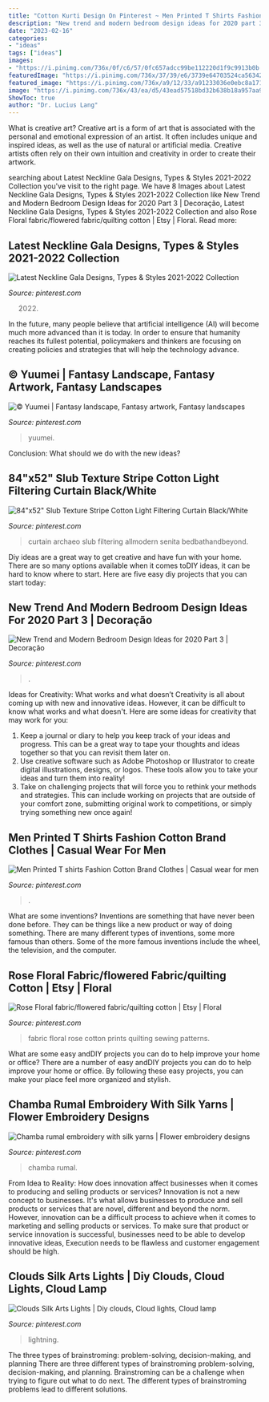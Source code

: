 ```yaml
---
title: "Cotton Kurti Design On Pinterest ~ Men Printed T Shirts Fashion Cotton Brand Clothes"
description: "New trend and modern bedroom design ideas for 2020 part 3"
date: "2023-02-16"
categories:
- "ideas"
tags: ["ideas"]
images:
- "https://i.pinimg.com/736x/0f/c6/57/0fc657adcc99be112220d1f9c9913b0b.jpg"
featuredImage: "https://i.pinimg.com/736x/37/39/e6/3739e64703524ca563423e9bf581c07d.jpg"
featured_image: "https://i.pinimg.com/736x/a9/12/33/a91233036e0ebc8a171cb1f6216abd24.jpg"
image: "https://i.pinimg.com/736x/43/ea/d5/43ead57518bd32b638b18a957aa9b006.jpg"
ShowToc: true
author: "Dr. Lucius Lang"
---
```



What is creative art?
Creative art is a form of art that is associated with the personal and emotional expression of an artist. It often includes unique and inspired ideas, as well as the use of natural or artificial media. Creative artists often rely on their own intuition and creativity in order to create their artwork.

	

		
searching about Latest Neckline Gala Designs, Types &amp; Styles 2021-2022 Collection you've visit to the right page. We have 8 Images about Latest Neckline Gala Designs, Types &amp; Styles 2021-2022 Collection like New Trend and Modern Bedroom Design Ideas for 2020 Part 3 | Decoração, Latest Neckline Gala Designs, Types &amp; Styles 2021-2022 Collection and also Rose Floral fabric/flowered fabric/quilting cotton | Etsy | Floral. Read more:
		
    
## Latest Neckline Gala Designs, Types &amp; Styles 2021-2022 Collection

<img loading=lazy src="https://i.pinimg.com/736x/44/18/74/441874b9bc03e1e0b54da2047e4f9760.jpg" onerror="this.onerror=null;this.src='https://tse4.mm.bing.net/th?id=OIP.9oJIgxAvV4zklO8gDkBjGwHaJ4&amp;pid=15.1';" alt="Latest Neckline Gala Designs, Types &amp; Styles 2021-2022 Collection">

_Source: pinterest.com_

>2022. 

	

In the future, many people believe that artificial intelligence (AI) will become much more advanced than it is today. In order to ensure that humanity reaches its fullest potential, policymakers and thinkers are focusing on creating policies and strategies that will help the technology advance.

    
## © Yuumei | Fantasy Landscape, Fantasy Artwork, Fantasy Landscapes

<img loading=lazy src="https://i.pinimg.com/736x/37/39/e6/3739e64703524ca563423e9bf581c07d.jpg" onerror="this.onerror=null;this.src='https://tse3.mm.bing.net/th?id=OIP.WcUGEYzjhU5TPaWD-ZXuwwHaJQ&amp;pid=15.1';" alt="© Yuumei | Fantasy landscape, Fantasy artwork, Fantasy landscapes">

_Source: pinterest.com_

>yuumei. 

	

Conclusion: What should we do with the new ideas?
 

    
## 84&quot;x52&quot; Slub Texture Stripe Cotton Light Filtering Curtain Black/White

<img loading=lazy src="https://i.pinimg.com/736x/43/ea/d5/43ead57518bd32b638b18a957aa9b006.jpg" onerror="this.onerror=null;this.src='https://tse2.mm.bing.net/th?id=OIP.21oycdw-r_SzgJkJYoU0rwHaHa&amp;pid=15.1';" alt="84&quot;x52&quot; Slub Texture Stripe Cotton Light Filtering Curtain Black/White">

_Source: pinterest.com_

>curtain archaeo slub filtering allmodern senita bedbathandbeyond. 

	

Diy ideas are a great way to get creative and have fun with your home. There are so many options available when it comes toDIY ideas, it can be hard to know where to start. Here are five easy diy projects that you can start today: 

    
## New Trend And Modern Bedroom Design Ideas For 2020 Part 3 | Decoração

<img loading=lazy src="https://i.pinimg.com/736x/0f/c6/57/0fc657adcc99be112220d1f9c9913b0b.jpg" onerror="this.onerror=null;this.src='https://tse3.mm.bing.net/th?id=OIP.a1iYTEZZFAa4sHsYsGKvrQHaML&amp;pid=15.1';" alt="New Trend and Modern Bedroom Design Ideas for 2020 Part 3 | Decoração">

_Source: pinterest.com_

>. 

	

Ideas for Creativity: What works and what doesn’t
Creativity is all about coming up with new and innovative ideas. However, it can be difficult to know what works and what doesn't. Here are some ideas for creativity that may work for you: 
1. Keep a journal or diary to help you keep track of your ideas and progress. This can be a great way to tape your thoughts and ideas together so that you can revisit them later on. 
2. Use creative software such as Adobe Photoshop or Illustrator to create digital illustrations, designs, or logos. These tools allow you to take your ideas and turn them into reality! 
3. Take on challenging projects that will force you to rethink your methods and strategies. This can include working on projects that are outside of your comfort zone, submitting original work to competitions, or simply trying something new once again! 

    
## Men Printed T Shirts Fashion Cotton Brand Clothes | Casual Wear For Men

<img loading=lazy src="https://i.pinimg.com/736x/a9/12/33/a91233036e0ebc8a171cb1f6216abd24.jpg" onerror="this.onerror=null;this.src='https://tse3.mm.bing.net/th?id=OIP.Vb6MWhE4D4LAx4g7eIBRHwHaLG&amp;pid=15.1';" alt="Men Printed T shirts Fashion Cotton Brand Clothes | Casual wear for men">

_Source: pinterest.com_

>. 

	

What are some inventions?
Inventions are something that have never been done before. They can be things like a new product or way of doing something. There are many different types of inventions, some more famous than others. Some of the more famous inventions include the wheel, the television, and the computer.

    
## Rose Floral Fabric/flowered Fabric/quilting Cotton | Etsy | Floral

<img loading=lazy src="https://i.pinimg.com/736x/73/60/59/736059dd73316589c2b8af8e41835253.jpg" onerror="this.onerror=null;this.src='https://tse2.mm.bing.net/th?id=OIP.q2x0Gq_rNVJRV7fxGWkjjgHaJ3&amp;pid=15.1';" alt="Rose Floral fabric/flowered fabric/quilting cotton | Etsy | Floral">

_Source: pinterest.com_

>fabric floral rose cotton prints quilting sewing patterns. 

	

What are some easy andDIY projects you can do to help improve your home or office?
There are a number of easy andDIY projects you can do to help improve your home or office. By following these easy projects, you can make your place feel more organized and stylish.

    
## Chamba Rumal Embroidery With Silk Yarns | Flower Embroidery Designs

<img loading=lazy src="https://i.pinimg.com/736x/8b/be/4e/8bbe4e9ddc2b7708afa6450843a8d4e0.jpg" onerror="this.onerror=null;this.src='https://tse1.mm.bing.net/th?id=OIP.yyBiSDzTKt11OlrPVaU3vwHaJ3&amp;pid=15.1';" alt="Chamba rumal embroidery with silk yarns | Flower embroidery designs">

_Source: pinterest.com_

>chamba rumal. 

	

From Idea to Reality: How does innovation affect businesses when it comes to producing and selling products or services?
Innovation is not a new concept to businesses. It's what allows businesses to produce and sell products or services that are novel, different and beyond the norm. However, innovation can be a difficult process to achieve when it comes to marketing and selling products or services. To make sure that product or service innovation is successful, businesses need to be able to develop innovative ideas, Execution needs to be flawless and customer engagement should be high.

    
## Clouds Silk Arts Lights | Diy Clouds, Cloud Lights, Cloud Lamp

<img loading=lazy src="https://i.pinimg.com/736x/93/99/bf/9399bfb0690e7f6c9151884946ee8567.jpg" onerror="this.onerror=null;this.src='https://tse1.mm.bing.net/th?id=OIP.7vmUJrRhmrUwsrEi_yMjQAHaDt&amp;pid=15.1';" alt="Clouds Silk Arts Lights | Diy clouds, Cloud lights, Cloud lamp">

_Source: pinterest.com_

>lightning. 

	

The three types of brainstroming: problem-solving, decision-making, and planning
There are three different types of brainstroming problem-solving, decision-making, and planning. Brainstroming can be a challenge when trying to figure out what to do next. The different types of brainstroming problems lead to different solutions.

